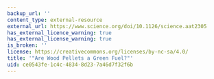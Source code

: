 ```yaml
---
backup_url: ''
content_type: external-resource
external_url: https://www.science.org/doi/10.1126/science.aat2305
has_external_licence_warning: true
has_external_license_warning: true
is_broken: ''
license: https://creativecommons.org/licenses/by-nc-sa/4.0/
title: '"Are Wood Pellets a Green Fuel?"'
uid: ce0543fe-1c4c-4834-8d23-7a46d7f32f6b
---
```

